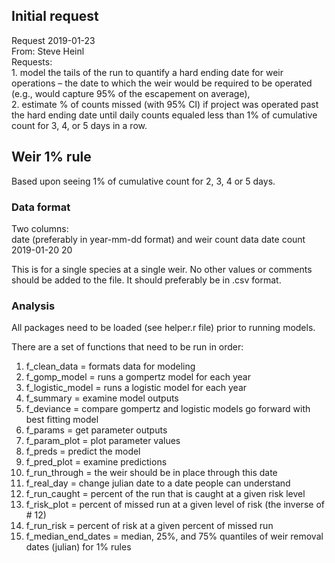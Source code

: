 ## Initial request

Request 2019-01-23  
From: Steve Heinl  
Requests:  
    1.  model the tails of the run to quantify a hard ending date for weir operations – the date to which the weir would be required to be operated (e.g., would capture 95% of the escapement on average),  
    2. estimate % of counts missed (with 95% CI) if project was operated past the hard ending date until daily counts equaled less than 1% of cumulative count for 3, 4, or 5 days in a row.
    
## Weir 1% rule

Based upon seeing 1% of cumulative count for 2, 3, 4 or 5 days.

### Data format

Two columns:  
date (preferably in year-mm-dd format) and weir count data
date        count
2019-01-20  20

This is for a single species at a single weir. No other values or comments should be 
added to the file. It should preferably be in .csv format.    

### Analysis

All packages need to be loaded (see helper.r file) prior to running models.

There are a set of functions that need to be run in order:

1. f_clean_data = formats data for modeling
2. f_gomp_model = runs a gompertz model for each year
3. f_logistic_model = runs a logistic model for each year
4. f_summary = examine model outputs
5. f_deviance = compare gompertz and logistic models go forward with best fitting model
6. f_params = get parameter outputs 
7. f_param_plot = plot parameter values 
8. f_preds = predict the model
9. f_pred_plot = examine predictions
10. f_run_through = the weir should be in place through this date
11. f_real_day = change julian date to a date people can understand
12. f_run_caught = percent of the run that is caught at a given risk level
13. f_risk_plot = percent of missed run at a given level of risk (the inverse of # 12)
14. f_run_risk = percent of risk at a given percent of missed run
15. f_median_end_dates = median, 25%, and 75% quantiles of weir removal dates (julian) for 1% rules
